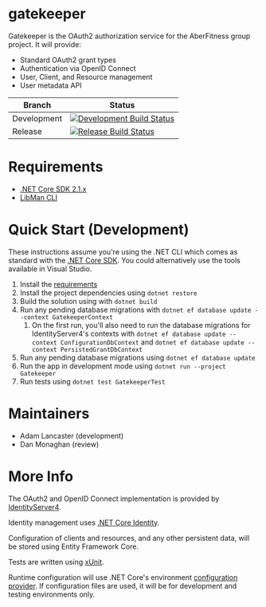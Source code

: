 # gatekeeper

Gatekeeper is the OAuth2 authorization service for the AberFitness group project.  It will provide:
* Standard OAuth2 grant types
* Authentication via OpenID Connect
* User, Client, and Resource management
* User metadata API

| Branch | Status |
|-|-|
| Development | [![Development Build Status](https://travis-ci.org/sem5640-2018/gatekeeper.svg?branch=development)](https://travis-ci.org/sem5640-2018/gatekeeper) |
| Release | [![Release Build Status](https://travis-ci.org/sem5640-2018/gatekeeper.svg?branch=master)](https://travis-ci.org/sem5640-2018/gatekeeper) |

# Requirements
* [.NET Core SDK 2.1.x][dotnetsdk]
* [LibMan CLI][libmancli]

# Quick Start (Development)
These instructions assume you're using the .NET CLI which comes as standard with the [.NET Core SDK][dotnetsdk].  You could alternatively use the tools available in Visual Studio.

1. Install the [requirements](#requirements)
1. Install the project dependencies using `dotnet restore`
1. Build the solution using with `dotnet build`
1. Run any pending database migrations with `dotnet ef database update --context GatekeeperContext`
   1. On the first run, you'll also need to run the database migrations for IdentityServer4's contexts with `dotnet ef database update --context ConfigurationDbContext` and `dotnet ef database update --context PersistedGrantDbContext`
1. Run any pending database migrations using `dotnet ef database update`
1. Run the app in development mode using `dotnet run --project Gatekeeper`
1. Run tests using `dotnet test GatekeeperTest`

# Maintainers

* Adam Lancaster (development)
* Dan Monaghan (review)

# More Info

The OAuth2 and OpenID Connect implementation is provided by [IdentityServer4][ids4].

Identity management uses [.NET Core Identity][dotnetidentity].

Configuration of clients and resources, and any other persistent data, will be stored using Entity Framework Core.

Tests are written using [xUnit][xunit].

Runtime configuration will use .NET Core's environment [configuration provider][dotnetconfig].  If configuration files are used, it will be for development and testing environments only.

[dotnetsdk]: https://www.microsoft.com/net/download/dotnet-core/2.1
[libmancli]: https://docs.microsoft.com/en-us/aspnet/core/client-side/libman/libman-cli?view=aspnetcore-2.1
[ids4]: http://docs.identityserver.io
[dotnetidentity]: https://docs.microsoft.com/en-us/aspnet/core/security/authentication/identity?view=aspnetcore-2.1&tabs=visual-studio
[xunit]: https://xunit.github.io/
[dotnetconfig]: https://docs.microsoft.com/en-us/aspnet/core/fundamentals/configuration/?view=aspnetcore-2.1
